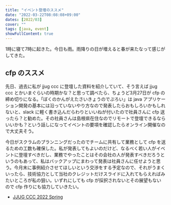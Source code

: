 ```yaml
---
title: "イベント登壇のススメ"
date: "2022-03-22T08:08:08+09:00"
dates: [2022/03]
cover: ""
tags: [java, event]
showFullContent: true
---
```


1時に寝て7時に起きた。今日も雨。雨降りの日が増えると春が来たなって感じがしてきた。

## cfp のススメ

先日、過去に私が jjug ccc に登壇した資料を紹介していて、そう言えば jjug ccc とかいまぐらいの時期かな？と思って調べたら、ちょうど3月27日が cfp の締め切りになる。「ぼくのかんがえたさいきょうのでぷろい」は java アプリケーション開発の基本には沿っていないやり方なので発表したらおもしろいかもしれないと、slack に軽く書き込んだらわりといいねが付いたので社員さんに cfp 送ったら？と勧めた。その社員さんは島根県在住なのでリモートで登壇できるならいいかも？という話しになってイベントの要項を確認したらオンライン開催なので大丈夫そう。

今日がスクラムのプランニングだったのでチームに共有して業務として cfp を送るための工数も確保した。私が発表してもよいのだけど、なるべく若い人がイベントに登壇すべきだし、業務でやったことはその会社の人が発表すべきだろうというのもあって、私はバックアップにまわって発表は社員さんに任せようと思う。今月末に事例紹介させてほしいという交渉をする予定なので、それがうまくいったら、技術協力として当社のクレジットだけスライドに入れてもらえればみたいところが私の狙い。いずれにしても cfp が採択されないとその展望もないので cfp 作りにも協力していきたい。

* [JJUG CCC 2022 Spring](https://fortee.jp/jjug-ccc-2022-spring)
